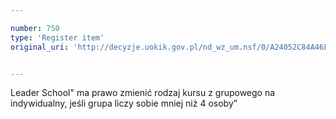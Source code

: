 ```yaml
---

number: 750
type: 'Register item'
original_uri: 'http://decyzje.uokik.gov.pl/nd_wz_um.nsf/0/A24052C84A46F185C12572DD0032969A?OpenDocument'


---
```


Leader School" ma prawo zmienić rodzaj kursu z grupowego na indywidualny, jeśli grupa liczy sobie mniej niż 4 osoby”
